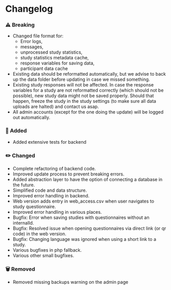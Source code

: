 # Changelog
### ⚠️ Breaking
- Changed file format for: 
  - Error logs,
  - messages, 
  - unprocessed study statistics,
  - study statistics metadata cache, 
  - response variables for saving data, 
  - participant data cache
- Existing data should be reformatted automatically, but we advise to back up the data folder before updating in case we missed something.
- Existing study responses will not be affected. In case the response variables for a study are not reformatted correctly (which should not be possible), new study data might not be saved properly. Should that happen, freeze the study in the study settings (to make sure all data uploads are halted) and contact us asap.
- All admin accounts (except for the one doing the update) will be logged out automatically.


### 🚀 Added

- Added extensive tests for backend

### ✏️ Changed
- Complete refactoring of backend code.
- Improved update process to prevent breaking errors.
- Added abstraction layer to have the option of connecting a database in the future.
- Simplified code and data structure.
- Improved error handling in backend.
- Web version adds entry in web_access.csv when user navigates to study questionnaire.  
- Improved error handling in various places.
- Bugfix: Error when saving studies with questionnaires without an internalId.
- Bugfix: Resolved issue when opening questionnaires via direct link (or qr code) in the web version.
- Bugfix: Changing language was ignored when using a short link to a study.
- Various bugfixes in php fallback.
- Various other small bugfixes.

### 🗑️ Removed
- Removed missing backups warning on the admin page